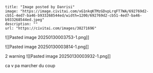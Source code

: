 ```embed
title: "Image posted by Danrisi"
image: "https://image.civitai.com/xG1nkqKTMzGDvpLrqFT7WA/692769d2-cb51-4ed7-ba46-b933268544ed/width=1200/692769d2-cb51-4ed7-ba46-b933268544ed.jpeg"
description: ""
url: "https://civitai.com/images/38271696"
```


![[Pasted image 20250130003753-1.png]]

![[Pasted image 20250130003814-1.png]]

2 warning 
![[Pasted image 20250130003932-1.png]]

ca v pa marcher du coup 
